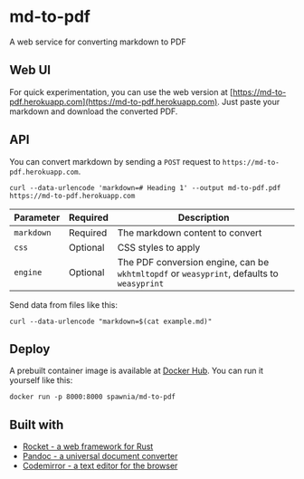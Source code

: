 # md-to-pdf

A web service for converting markdown to PDF

## Web UI

For quick experimentation, you can use the web version at [https://md-to-pdf.herokuapp.com](https://md-to-pdf.herokuapp.com).
Just paste your markdown and download the converted PDF.

## API

You can convert markdown by sending a `POST` request to `https://md-to-pdf.herokuapp.com`.

    curl --data-urlencode 'markdown=# Heading 1' --output md-to-pdf.pdf https://md-to-pdf.herokuapp.com

| Parameter | Required | Description |
| --- | --- | --- |
| `markdown` | Required | The markdown content to convert |
| `css` | Optional | CSS styles to apply |
| `engine` | Optional |The PDF conversion engine, can be `wkhtmltopdf` or `weasyprint`, defaults to `weasyprint` |

Send data from files like this:

    curl --data-urlencode "markdown=$(cat example.md)" 

## Deploy

A prebuilt container image is available at [Docker Hub](https://hub.docker.com/r/spawnia/md-to-pdf).
You can run it yourself like this:

    docker run -p 8000:8000 spawnia/md-to-pdf

## Built with

- [Rocket - a web framework for Rust](https://rocket.rs)
- [Pandoc - a universal document converter](https://pandoc.org)
- [Codemirror - a text editor for the browser](https://codemirror.net)
